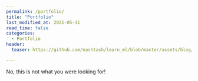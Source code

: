 ```yaml
---
permalink: /portfolio/
title: "Portfolio"
last_modified_at: 2021-05-11
read_time: false
categories:
  - Portfolio
header:
  teaser: https://github.com/nashtash/learn_ml/blob/master/assets/blog/2019_11_10/WordItOut-word-cloud-3982813.png?raw=true

---
```

No, this is not what you were looking for!